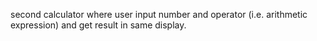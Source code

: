 second calculator where user input number and operator (i.e. arithmetic expression) and get result in same display.
